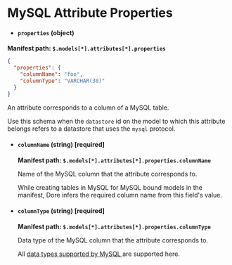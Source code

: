 # MySQL Attribute Properties

* #### `properties` (object)

**Manifest path: `$.models[*].attributes[*].properties`**

```json
{
  "properties": {
    "columnName": "foo",
    "columnType": "VARCHAR(30)"
  }
}
```

An attribute corresponds to a column of a MySQL table.

Use this schema when the `datastore` id on the model to which this attribute belongs refers to a datastore that uses the
`mysql` protocol.

* #### **`columnName` (string) [required]**

    **Manifest path: `$.models[*].attributes[*].properties.columnName`**

    Name of the MySQL column that the attribute corresponds to.
    
    While creating tables in MySQL for MySQL bound models in the manifest,
    Dore infers the required column name from this field's value.

* #### **`columnType` (string) [required]**

    **Manifest path: `$.models[*].attributes[*].properties.columnType`**

    Data type of the MySQL column that the attribute corresponds to.
    
    All 
    <a target="_blank" href="https://dev.mysql.com/doc/refman/8.0/en/data-types.html">
    data types supported by MySQL
    </a> 
    are supported here.